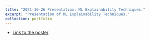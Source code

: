 ```yaml
---
title: "2021-10-26 Presentation: ML Explainability Techniques."
excerpt: "Presentation of ML Explainability Techniques."
collection: portfolio
---
```


* [Link to the poster](http://maurapintor.github.io/files/ML_explainability.pdf)

